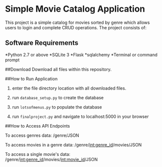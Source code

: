 # Simple Movie Catalog Application
This project is a simple catalog for movies sorted by genre which allows users to login and complete CRUD operations.
The project consists of:


## Software Requirements
*Python 2.7 or above
*SQLite 3
*Flask
*sqlalchemy
*Terminal or command prompt

##Download
Download all files within this repository.

##How to Run Application

1. enter the file directory location with all downloaded files. 

2. run `database_setup.py` to create the database

3. run `lotsofmenus.py` to populate the database

4. run `finalproject.py` and navigate to localhost:5000 in your browser


##How to Access API Endpoints

To access genres data: /genre/JSON

To access movies in a genre data: /genre/<int:genre_id>/movies/JSON

To access a single movie's data: /genre/<int:genre_id>/movies/<int:movie_id>/JSON